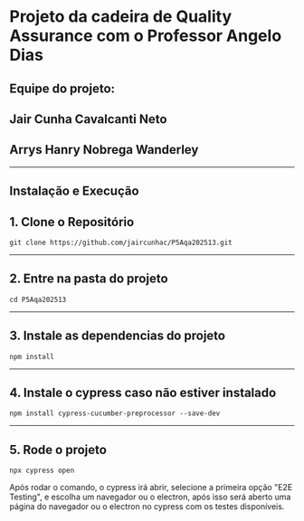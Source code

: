 # Projeto da cadeira de Quality Assurance com o Professor Angelo Dias

## Equipe do projeto:

## Jair Cunha Cavalcanti Neto

## Arrys Hanry Nobrega Wanderley

---

## Instalação e Execução

## 1. Clone o Repositório

```
git clone https://github.com/jaircunhac/P5Aqa202513.git
```

---

## 2. Entre na pasta do projeto

```
cd P5Aqa202513
```

---

## 3. Instale as dependencias do projeto

```
npm install
```

---

## 4. Instale o cypress caso não estiver instalado

```
npm install cypress-cucumber-preprocessor --save-dev
```

---

## 5. Rode o projeto

```
npx cypress open
```

Após rodar o comando, o cypress irá abrir, selecione a primeira opção "E2E Testing", e escolha um navegador ou o electron, após isso será aberto uma página do navegador ou o electron no cypress com os testes disponíveis.
